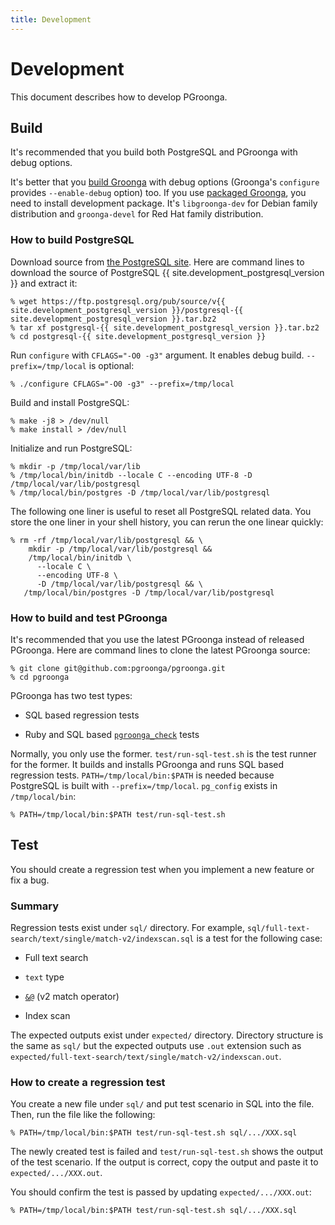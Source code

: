 ```yaml
---
title: Development
---
```


# Development

This document describes how to develop PGroonga.

## Build

It's recommended that you build both PostgreSQL and PGroonga with debug options.

It's better that you [build Groonga][groonga-build] with debug options (Groonga's `configure` provides `--enable-debug` option) too. If you use [packaged Groonga][groonga-install], you need to install development package. It's `libgroonga-dev` for Debian family distribution and `groonga-devel` for Red Hat family distribution.

### How to build PostgreSQL

Download source from [the PostgreSQL site][postgresql-source-download]. Here are command lines to download the source of PostgreSQL {{ site.development_postgresql_version }} and extract it:

```console
% wget https://ftp.postgresql.org/pub/source/v{{ site.development_postgresql_version }}/postgresql-{{ site.development_postgresql_version }}.tar.bz2
% tar xf postgresql-{{ site.development_postgresql_version }}.tar.bz2
% cd postgresql-{{ site.development_postgresql_version }}
```

Run `configure` with `CFLAGS="-O0 -g3"` argument. It enables debug build. `--prefix=/tmp/local` is optional:

```console
% ./configure CFLAGS="-O0 -g3" --prefix=/tmp/local
```

Build and install PostgreSQL:

```console
% make -j8 > /dev/null
% make install > /dev/null
```

Initialize and run PostgreSQL:

```console
% mkdir -p /tmp/local/var/lib
% /tmp/local/bin/initdb --locale C --encoding UTF-8 -D /tmp/local/var/lib/postgresql
% /tmp/local/bin/postgres -D /tmp/local/var/lib/postgresql
```

The following one liner is useful to reset all PostgreSQL related data. You store the one liner in your shell history, you can rerun the one linear quickly:

```console
% rm -rf /tmp/local/var/lib/postgresql && \
    mkdir -p /tmp/local/var/lib/postgresql &&
    /tmp/local/bin/initdb \
      --locale C \
      --encoding UTF-8 \
      -D /tmp/local/var/lib/postgresql && \
   /tmp/local/bin/postgres -D /tmp/local/var/lib/postgresql
```

### How to build and test PGroonga

It's recommended that you use the latest PGroonga instead of released PGroonga. Here are command lines to clone the latest PGroonga source:

```console
% git clone git@github.com:pgroonga/pgroonga.git
% cd pgroonga
```

PGroonga has two test types:

  * SQL based regression tests

  * Ruby and SQL based [`pgroonga_check`][pgroonga-check] tests

Normally, you only use the former. `test/run-sql-test.sh` is the test runner for the former. It builds and installs PGroonga and runs SQL based regression tests. `PATH=/tmp/local/bin:$PATH` is needed because PostgreSQL is built with `--prefix=/tmp/local`. `pg_config` exists in `/tmp/local/bin`:

```console
% PATH=/tmp/local/bin:$PATH test/run-sql-test.sh
```

## Test

You should create a regression test when you implement a new feature or fix a bug.

### Summary

Regression tests exist under `sql/` directory. For example, `sql/full-text-search/text/single/match-v2/indexscan.sql` is a test for the following case:

  * Full text search

  * `text` type

  * [`&@`][match-v2] (v2 match operator)

  * Index scan

The expected outputs exist under `expected/` directory. Directory structure is the same as `sql/` but the expected outputs use `.out` extension such as `expected/full-text-search/text/single/match-v2/indexscan.out`.

### How to create a regression test

You create a new file under `sql/` and put test scenario in SQL into the file. Then, run the file like the following:

```console
% PATH=/tmp/local/bin:$PATH test/run-sql-test.sh sql/.../XXX.sql
```

The newly created test is failed and `test/run-sql-test.sh` shows the output of the test scenario. If the output is correct, copy the output and paste it to `expected/.../XXX.out`.

You should confirm the test is passed by updating `expected/.../XXX.out`:

```console
% PATH=/tmp/local/bin:$PATH test/run-sql-test.sh sql/.../XXX.sql
```

[postgresql-source-download]:https://www.postgresql.org/ftp/source/

[groonga-build]:http://groonga.org/docs/install/others.html

[groonga-install]:http://groonga.org/docs/install.html

[pgroonga-check]:../reference/modules/pgroonga-check.html

[match-v2]:../reference/operators/match-v2.html
